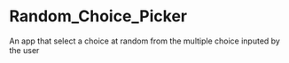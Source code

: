 # Random_Choice_Picker

An app that select a choice at random from the multiple choice inputed by the user
